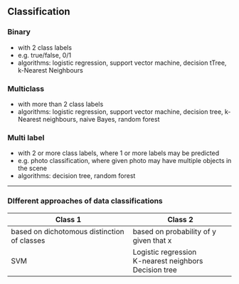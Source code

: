 ## Classification

### Binary
- with 2 class labels
- e.g. true/false, 0/1
- algorithms: logistic regression, support vector machine, decision tTree, k-Nearest Neighbours

### Multiclass
- with more than 2 class labels
- algorithms: logistic regression, support vector machine, decision tree, k-Nearest neighbours, naive Bayes, random forest

### Multi label
- with 2 or more class labels, where 1 or more labels may be predicted
- e.g. photo classification, where given photo may have multiple objects in the scene
- algorithms: decision tree, random forest
---

### DIfferent approaches of data classifications
| Class 1 | Class 2 |
|---|---|
| based on dichotomous distinction of classes | based on probability of y given that x |
| SVM | Logistic regression<br/> K-nearest neighbors<br/> Decision tree|
